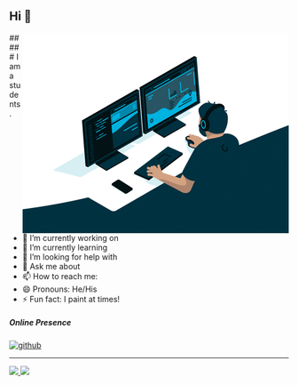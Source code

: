 
## Hi 👋
<img align="right" src="https://github.com/Forddev777/Forddev777/blob/main/giphy.gif" /> 
##### I am a students.

- 🔭 I’m currently working on
- 🌱 I’m currently learning 
- 🤔 I’m looking for help with 
- 💬 Ask me about 
- 📫 How to reach me: 
- 😄 Pronouns: He/His
- ⚡ Fun fact: I paint at times!

##### Online Presence
[<img src='https://cdn.jsdelivr.net/npm/simple-icons@3.0.1/icons/github.svg' alt='github' height='40'>](https://github.com/Forddev777)  
<!-- [<img src='https://cdn.jsdelivr.net/npm/simple-icons@3.0.1/icons/dev-dot-to.svg' alt='dev' height='40'>]
[<img src='https://cdn.jsdelivr.net/npm/simple-icons@3.0.1/icons/twitter.svg' alt='twitter' height='40'>]
[<img src='https://cdn.jsdelivr.net/npm/simple-icons@3.0.1/icons/stackoverflow.svg' alt='stackoverflow' height='40'>] -->
---
<div>
  <a href="https://github.com/Forddev777">
  <img height="180em" src="https://github-readme-stats.vercel.app/api?username=Forddev777&show_icons=true&include_all_commits=true&count_private=true"/>
  <img height="180em" src="https://github-readme-stats.vercel.app/api/top-langs/?username=Forddev777&layout=compact&langs_count=6"/>
</div>
